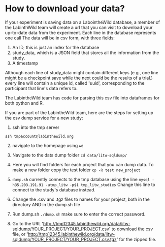 # How to download your data?

If your experiment is saving data on a LabointheWild database, a member of the LabinthWild
team will create a url that you can visit to download your up-to-date data from the
experiment. Each line in the database represents one call The data will be in csv form, with three fields: 

1) An ID, this is just an index for the database 
2) study_data, which is a JSON field that stores all the information from the study. 
3) A timestamp

Although each line of study_data might contain different keys (e.g., one line might be a 
checkpoint save while the next could be the results of a trial.) every line will contain a 
unique id, called 'uuid', corresponding to the participant that line's data refers to.

The LabintheWild team has code for parsing this csv file into dataframes 
for both python and R.

If you are part of the LabintheWild team, here are the steps for setting up the csv dump 
service for a new study: 

1) ssh into the tmp server 

 ``ssh tmpaccount@labinthewild.org`` 


2) navigate to the homepage using ``wd``

3) Navigate to the data dump folder ``cd data/litw-sqldump/``

4) Here you will find folders for each project that you can dump data. To make a new folder
copy the test folder ``cp -R test new_project``

5) ``dump.sh`` currently connects to the tmp database using the line 
``mysql -h35.203.191.91 -utmp_litw -p$1 tmp_litw_studies``
Change this line to connect to the study's database instead.

6) Change the .csv and .tgz files to names for your project, both in the directory AND in the
dump.sh file

7) Run dump.sh ``./dump.sh`` make sure to enter the correct password.

8) Go to the URL  'http://tmp12345.labinthewild.org/data/litw-sqldump/YOUR_PROJECT/YOUR_PROJECT.csv'
to download the csv file, or 'http://tmp12345.labinthewild.org/data/litw-sqldump/YOUR_PROJECT/YOUR_PROJECT.csv.tgz' for the zipped file.

 

